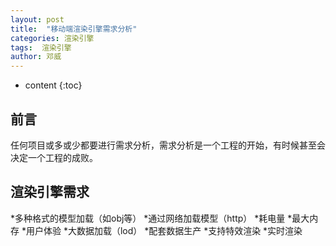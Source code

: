 ```yaml
---
layout: post
title:  "移动端渲染引擎需求分析"
categories: 渲染引擎
tags:  渲染引擎
author: 邓威
---
```


* content
{:toc}

## 前言
任何项目或多或少都要进行需求分析，需求分析是一个工程的开始，有时候甚至会决定一个工程的成败。

## 渲染引擎需求
*多种格式的模型加载（如obj等）
*通过网络加载模型（http）
*耗电量
*最大内存
*用户体验
*大数据加载（lod）
*配套数据生产
*支持特效渲染
*实时渲染
